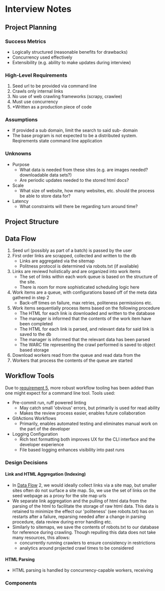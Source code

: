 # Interview Notes

## Project Planning
### Success Metrics
- Logically structured (reasonable benefits for drawbacks)
- Concurrency used effectively
- Extensibility (e.g. ability to make updates during interview)

### High-Level Requirements
1. Seed url to be provided via command line
2. Crawls only internal links
3. No use of web crawling frameworks (scrapy, crawlee)
4. Must use concurrency
5. *Written as a production piece of code


### Assumptions
 - If provided a sub domain, limit the search to said sub- domain
 - The base program is not expected to be a distributed system. Reqirements state command line application

### Unknowns
- Purpose
  - What data is needed from these sites (e.g. are images needed? downloadable data sets?)
  - Are periodic updates needed to the stored html docs?
- Scale
  - What size of website, how many websites, etc. should the process be able to store data for?
- Latency
  - What constraints will there be regarding turn around time?


## Project Structure

## Data Flow
1. Seed url (possibly as part of a batch) is passed by the user
2. First order links are scrapped, collected and written to the db
      - Links are aggregated via the sitemap
      - Politness protocol is determined via robots.txt (if available)
3. Links are reviewd holistically and are organized into work items
      - The set of links within each work queue is based on the structure of the site.
      - There is room for more sophisticated scheduling logic here
4. Work items are a queue, with configurations based off of the meta data gathered in step 2
      - Back-off times on failure, max retries, politeness permissions etc.
5. Work items sequentially process items based on the following procedure
      - The HTML for each link is downloaded and written to the database
      - The manager is informed that the contents of the work item have been completed
      - The HTML for each link is parsed, and relevant data for said link is saved to the db
      - The manager is informed that the relevant data has been parsed
      - The WARC file representing the crawl performed is saved to object based storage
6. Download workers read from the queue and read data from the
7. Workers that process the contents of the queue are started


## Workflow Tools
Due to [requirement 5](#high-level-requirements), more robust workflow tooling has been added than one might expect for a command line tool. Tools used:

- Pre-commit run, ruff powered linting
  - May catch small 'obvious' errors, but primarily is used for read ability
  - Makes the review process easier, enables future collaboration
- GitActions Workflows
  - Primarily, enables automated testing and eliminates manual work on the part of the developer
- Logging Configuration
  - Rich text formatting both improves UX for the CLI interface and the developer experience
  - File based logging enhances visibility into past runs


### Design Decisions
#### Link and HTML Aggregation (Indexing)
- In [Data Flow](#data-flow) 2, we would ideally collect links via a site map, but smaller sites often do not surface a site map. So, we use the set of links on the seed webpage as a proxy for the site map urls
- We separate link aggregation and the pulling of html data from the parsing of the html to facilitate the storage of raw html data. This data is retained to minimize the effect our 'politeness' (see robots.txt) has on restarts after a failure, reparsing needed after a change in parsing procedure, data review during error handling etc.
- Similarly to sitemaps, we save the contents of robots.txt to our database for reference during crawling. Though repulling this data does not take many resources, this allows:
  - concurrently running crawlers to ensure consistency in restrictions
  - analytics around projected crawl times to be considered

#### HTML Parsing
- HTML parsing is handled by concurrency-capable workers, receiving
####


### Components

###
